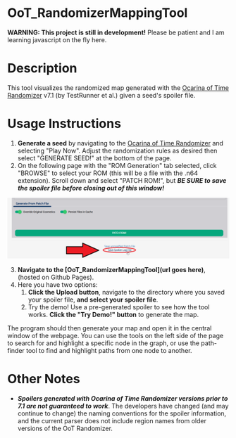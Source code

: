 # OoT_RandomizerMappingTool
**WARNING: This project is still in development!** Please be patient and I am learning javascript on the fly here.

# Description
This tool visualizes the randomized map generated with the [Ocarina of Time Randomizer](https://ootrandomizer.com/) v7.1 (by TestRunner et al.) given a seed's spoiler file.

# Usage Instructions
1.  **Generate a seed** by navigating to the [Ocarina of Time Randomizer](https://ootrandomizer.com/) and selecting "Play Now". Adjust the randomization rules as desired then select "GENERATE SEED!" at the bottom of the page.
2. On the following page with the "ROM Generation" tab selected, click "BROWSE" to select your ROM (this will be a file with the .n64 extension). Scroll down and select "PATCH ROM!", but ***BE SURE to save the spoiler file before closing out of this window!***

![Screenshot](./src/assets/images/save-spoiler-log.png)

3. **Navigate to the [OoT_RandomizerMappingTool](url goes here)**, (hosted on Github Pages).
4. Here you have two options:
    1. **Click the Upload button**, navigate to the directory where you saved your spoiler file, **and select your spoiler file**. 
    2. Try the demo! Use a pre-generated spoiler to see how the tool works. **Click the "Try Demo!" button** to generate the map. 
<p>The program should then generate your map and open it in the central window of the webpage. You can use the tools on the left side of the page to search for and highlight a specific node in the graph, or use the path-finder tool to find and highlight paths from one node to another.</p>

# Other Notes
* ***Spoilers generated with Ocarina of Time Randomizer versions prior to 7.1 are not guaranteed to work***. The developers have changed (and may continue to change) the naming conventions for the spoiler information, and the current parser does not include region names from older versions of the OoT Randomizer.